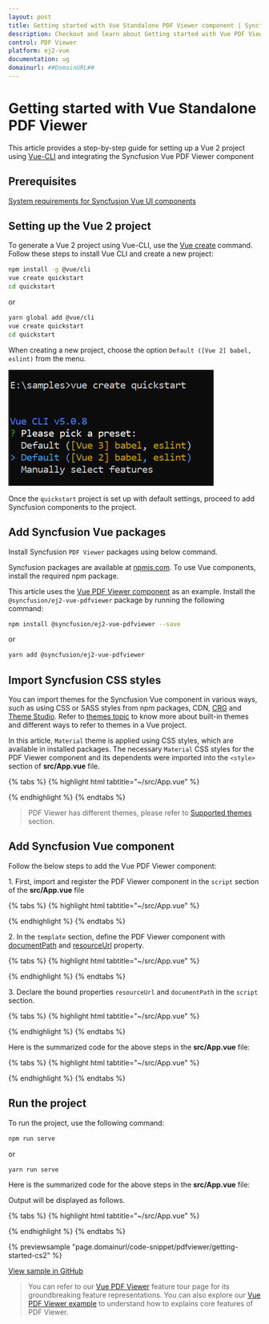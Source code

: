 ```yaml
---
layout: post
title: Getting started with Vue Standalone PDF Viewer component | Syncfusion
description: Checkout and learn about Getting started with Vue PDF Viewer component of Syncfusion Essential JS 2 and more details.
control: PDF Viewer 
platform: ej2-vue
documentation: ug
domainurl: ##DomainURL##
---
```


# Getting started with Vue Standalone PDF Viewer

This article provides a step-by-step guide for setting up a Vue 2 project using [Vue-CLI](https://cli.vuejs.org/) and integrating the Syncfusion Vue PDF Viewer component

## Prerequisites

[System requirements for Syncfusion Vue UI components](https://ej2.syncfusion.com/vue/documentation/system-requirements)

## Setting up the Vue 2 project

To generate a Vue 2 project using Vue-CLI, use the [Vue create](https://cli.vuejs.org/#getting-started) command. Follow these steps to install Vue CLI and create a new project:

```bash
npm install -g @vue/cli
vue create quickstart
cd quickstart
```

or

```bash
yarn global add @vue/cli
vue create quickstart
cd quickstart
```

When creating a new project, choose the option `Default ([Vue 2] babel, eslint)` from the menu.

![Vue 2 project](./images/vue2-terminal.png)

Once the `quickstart` project is set up with default settings, proceed to add Syncfusion components to the project.

## Add Syncfusion Vue packages

Install Syncfusion `PDF Viewer` packages using below command.

Syncfusion packages are available at [npmjs.com](https://www.npmjs.com/search?q=ej2-vue). To use Vue components, install the required npm package.

This article uses the [Vue PDF Viewer component](https://www.syncfusion.com/vue-components/vue-pdf-viewer) as an example. Install the `@syncfusion/ej2-vue-pdfviewer` package by running the following command:

```bash
npm install @syncfusion/ej2-vue-pdfviewer --save
```
or

```bash
yarn add @syncfusion/ej2-vue-pdfviewer
```

## Import Syncfusion CSS styles

You can import themes for the Syncfusion Vue component in various ways, such as using CSS or SASS styles from npm packages, CDN, [CRG](https://ej2.syncfusion.com/javascript/documentation/common/custom-resource-generator/) and [Theme Studio](https://ej2.syncfusion.com/vue/documentation/appearance/theme-studio/). Refer to [themes topic](https://ej2.syncfusion.com/vue/documentation/appearance/theme/) to know more about built-in themes and different ways to refer to themes in a Vue project.

In this article, `Material` theme is applied using CSS styles, which are available in installed packages. The necessary `Material` CSS styles for the PDF Viewer component and its dependents were imported into the `<style>` section of **src/App.vue** file.

{% tabs %}
{% highlight html tabtitle="~/src/App.vue" %}

<style>
  @import '../node_modules/@syncfusion/ej2-base/styles/material.css';
  @import '../node_modules/@syncfusion/ej2-buttons/styles/material.css';
  @import '../node_modules/@syncfusion/ej2-dropdowns/styles/material.css';  
  @import '../node_modules/@syncfusion/ej2-inputs/styles/material.css';  
  @import '../node_modules/@syncfusion/ej2-navigations/styles/material.css';
  @import '../node_modules/@syncfusion/ej2-popups/styles/material.css';
  @import '../node_modules/@syncfusion/ej2-splitbuttons/styles/material.css';
  @import '../node_modules/@syncfusion/ej2-lists/styles/material.css';
  @import '../node_modules/@syncfusion/ej2-pdfviewer/styles/material.css';
</style>

{% endhighlight %}
{% endtabs %}


> PDF Viewer has different themes, please refer to [Supported themes](../appearance/theme) section.

## Add Syncfusion Vue component

Follow the below steps to add the Vue PDF Viewer component:

1\. First, import and register the PDF Viewer component in the `script` section of the **src/App.vue** file

{% tabs %}
{% highlight html tabtitle="~/src/App.vue" %}

<script>
import { PdfViewerComponent, Toolbar, Magnification, Navigation, LinkAnnotation, 
         BookmarkView,ThumbnailView, Print,TextSelection, TextSearch, 
         Annotation, FormDesigner, FormFields, PageOrganizer} from '@syncfusion/ej2-vue-pdfviewer';

}
</script>

{% endhighlight %}
{% endtabs %}

2\. In the `template` section, define the PDF Viewer component with [documentPath](https://ej2.syncfusion.com/vue/documentation/api/pdfviewer#documentpath) and [resourceUrl](https://helpej2.syncfusion.com/vue/documentation/api/pdfviewer/#resourceurl) property.

{% tabs %}
{% highlight html tabtitle="~/src/App.vue" %}

<template>
  <div id="app">
    <ejs-pdfviewer 
      id="pdfViewer" 
      :resourceUrl="resourceUrl" 
      :documentPath="documentPath"> 
    </ejs-pdfviewer>
  </div>
</template>

{% endhighlight %}
{% endtabs %}

3\. Declare the bound properties `resourceUrl` and `documentPath` in the `script` section.

{% tabs %}
{% highlight html tabtitle="~/src/App.vue" %}

<script>

import { PdfViewerComponent, Toolbar, Magnification, Navigation, LinkAnnotation, 
         BookmarkView,ThumbnailView, Print,TextSelection, TextSearch, 
         Annotation, FormDesigner, FormFields, PageOrganizer } from '@syncfusion/ej2-vue-pdfviewer';

  export default {

  name: 'App',

  components: {
    "ejs-pdfviewer": PdfViewerComponent
  },

    data () {
      return {
        resourceUrl:'https://cdn.syncfusion.com/ej2/26.2.11/dist/ej2-pdfviewer-lib',
        documentPath:"https://cdn.syncfusion.com/content/pdf/pdf-succinctly.pdf"
      };
    },

    provide: {
      PdfViewer: [ Toolbar, Magnification, Navigation, LinkAnnotation, BookmarkView, ThumbnailView, 
                   Print, TextSelection, TextSearch, Annotation, FormDesigner, FormFields, PageOrganizer ]}
}

</script>

{% endhighlight %}
{% endtabs %}

Here is the summarized code for the above steps in the **src/App.vue** file:

{% tabs %}
{% highlight html tabtitle="~/src/App.vue" %}

<template>
  <ejs-pdfviewer 
    id="pdfViewer" 
    :resourceUrl="resourceUrl" 
    :documentPath="documentPath">
  </ejs-pdfviewer>
</template>

<script>
  import { PdfViewerComponent, Toolbar, Magnification, Navigation, LinkAnnotation, BookmarkView, 
           ThumbnailView, Print, TextSelection, TextSearch, Annotation, FormDesigner, FormFields, PageOrganizer } from '@syncfusion/ej2-vue-pdfviewer';

  export default {
    name: 'App',

    components: {
      "ejs-pdfviewer": PdfViewerComponent
    },

    data() {
      return {
        resourceUrl: 'https://cdn.syncfusion.com/ej2/26.2.11/dist/ej2-pdfviewer-lib',
        documentPath: "https://cdn.syncfusion.com/content/pdf/pdf-succinctly.pdf"
      };
    },
    provide: {
      PdfViewer: [ Toolbar, Magnification, Navigation, LinkAnnotation, BookmarkView, ThumbnailView,
                   Print, TextSelection, TextSearch, Annotation, FormDesigner, FormFields, PageOrganizer ]
    }
  }
</script>

<style>
  @import '../node_modules/@syncfusion/ej2-base/styles/material.css';
  @import '../node_modules/@syncfusion/ej2-buttons/styles/material.css';
  @import '../node_modules/@syncfusion/ej2-dropdowns/styles/material.css';  
  @import '../node_modules/@syncfusion/ej2-inputs/styles/material.css';  
  @import '../node_modules/@syncfusion/ej2-navigations/styles/material.css';
  @import '../node_modules/@syncfusion/ej2-popups/styles/material.css';
  @import '../node_modules/@syncfusion/ej2-splitbuttons/styles/material.css';
  @import '../node_modules/@syncfusion/ej2-lists/styles/material.css';
  @import '../node_modules/@syncfusion/ej2-pdfviewer/styles/material.css';
</style>

{% endhighlight %}
{% endtabs %}

## Run the project

To run the project, use the following command:

```bash
npm run serve
```

or

```bash
yarn run serve
```

Here is the summarized code for the above steps in the **src/App.vue** file:

Output will be displayed as follows.

{% tabs %}
{% highlight html tabtitle="~/src/App.vue" %}
<template>
  <div id="app">
    <ejs-pdfviewer 
      id="pdfViewer" 
      :documentPath="documentPath"
      :resourceUrl="resourceUrl"> 
    </ejs-pdfviewer>
  </div>
</template>

<script>
import Vue from 'vue';
import { PdfViewerPlugin, Toolbar, Magnification, Navigation, LinkAnnotation, 
         BookmarkView, ThumbnailView, Print, TextSelection, TextSearch, 
         Annotation, FormDesigner, FormFields, PageOrganizer } from '@syncfusion/ej2-vue-pdfviewer';
Vue.use(PdfViewerPlugin);
export default {
  name: 'app',
  data () {
    return {
      documentPath:"https://cdn.syncfusion.com/content/pdf/pdf-succinctly.pdf",
      resourceUrl:"https://cdn.syncfusion.com/ej2/26.2.11/dist/ej2-pdfviewer-lib",
    };
  },

  provide: {
    PdfViewer: [ Toolbar, Magnification, Navigation, LinkAnnotation, BookmarkView, ThumbnailView,
                 Print, TextSelection, TextSearch, Annotation, FormFields, FormDesigner, PageOrganizer ]
  }
}
</script>
{% endhighlight %}
{% endtabs %}
        
{% previewsample "page.domainurl/code-snippet/pdfviewer/getting-started-cs2" %}

[View sample in GitHub](https://github.com/SyncfusionExamples/vue-pdf-viewer-examples/tree/master/Getting%20Started%20-%20Standalone)

> You can refer to our [Vue PDF Viewer](https://www.syncfusion.com/vue-components/vue-pdf-viewer) feature tour page for its groundbreaking feature representations. You can also explore our [Vue PDF Viewer example](https://ej2.syncfusion.com/vue/demos/#/material/pdfviewer/default.html) to understand how to explains core features of PDF Viewer.
